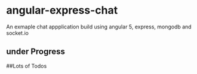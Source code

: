 # angular-express-chat
An exmaple chat appplication build using angular 5, express, mongodb and socket.io

## under Progress

##Lots of Todos
